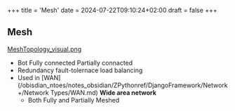 +++
title = 'Mesh'
date = 2024-07-22T09:10:24+02:00
draft = false
+++

## Mesh
[MeshTopology_visual.png](/MeshTopology_visual.png)
- Bot Fully connected Partially connacted
- Redundancy fault-tolernace load balancing 
- Used in [WAN](/obisdian_ntoes/notes_obsidian/ZPythonref/DjangoFramework/Network+/Network Types/WAN.md) **Wide area network**
	- Both Fully and Partially Meshed
